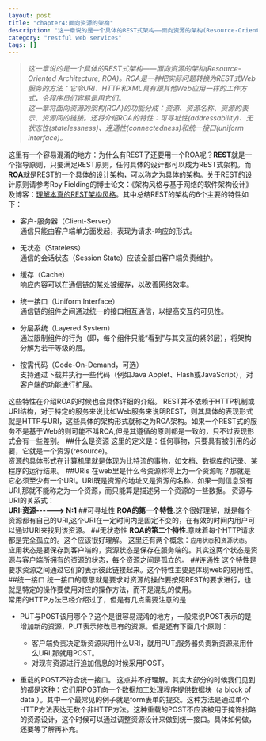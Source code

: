 ```yaml
---
layout: post
title: "chapter4:面向资源的架构"
description: "这一章说的是一个具体的REST式架构——面向资源的架构(Resource-Oriented Architecture, ROA)"
category: "restful web services"
tags: []
---
```


>*这一章说的是一个具体的REST式架构——面向资源的架构(Resource-Oriented Architecture, ROA)。ROA是一种把实际问题转换为REST式Web服务的方法：它令URI、HTTP和XML具有跟其他Web应用一样的工作方式，令程序员们容易是用它们。  
这一章将面向资源的架构(ROA)的功能分成：资源、资源名称、资源的表示、资源间的链接。还将介绍ROA的特性：可寻址性(addressability)、无状态性(statelessness)、连通性(connectedness)和统一接口(uniform interface)。*

这里有一个容易混淆的地方：为什么有REST了还要用一个ROA呢？**REST**就是一个指导原则，只要满足REST原则，任何具体的设计都可以成为REST式架构。而**ROA**就是REST的一个具体的设计架构，可以称之为具体的架构。关于REST的设计原则请参考Roy Fielding的博士论文：《架构风格与基于网络的软件架构设计》及博客：[理解本真的REST架构风格](http://www.infoq.com/cn/articles/understanding-restful-style)。其中总结REST的架构的6个主要的特性如下：

* 客户-服务器（Client-Server）  
通信只能由客户端单方面发起，表现为请求-响应的形式。

* 无状态（Stateless）  
通信的会话状态（Session State）应该全部由客户端负责维护。

* 缓存（Cache）  
响应内容可以在通信链的某处被缓存，以改善网络效率。

* 统一接口（Uniform Interface）  
通信链的组件之间通过统一的接口相互通信，以提高交互的可见性。

* 分层系统（Layered System）  
通过限制组件的行为（即，每个组件只能“看到”与其交互的紧邻层），将架构分解为若干等级的层。

* 按需代码（Code-On-Demand，可选）  
支持通过下载并执行一些代码（例如Java Applet、Flash或JavaScript），对客户端的功能进行扩展。

这些特性在介绍ROA的时候也会具体详细的介绍。
REST并不依赖于HTTP机制或URI结构，对于特定的服务来说比如Web服务来说明REST，则其具体的表现形式就是HTTP与URI，这些具体的架构形式就称之为ROA架构。如果一个REST式的服务不是基于Web的则可能不叫ROA,但是其遵循的原则都是一致的，只不过表现形式会有一些差别。
##什么是资源
这里的定义是：任何事物，只要具有被引用的必要，它就是一个资源(resource)。  
资源的具体形式在计算机里就是体现为比特流的事物，如文档、数据库的记录、某程序的运行结果。
##URIs
在web里是什么令资源称得上为一个资源呢？那就是它必须至少有一个URI。URI既是资源的地址又是资源的名称，如果一则信息没有URI,那就不能称之为一个资源，而只能算是描述另一个资源的一些数据。
资源与URI的关系式：  
**URI:资源------> N:1**
##可寻址性
**ROA的第一个特性**.这个很好理解，就是每个资源都有自己的URI,这个URI在一定时间内是固定不变的，在有效的时间内用户可以通过URI来找到该资源。
##无状态性
**ROA的第二个特性**.意味着每个HTTP请求都是完全孤立的。这个应该很好理解。
这里还有两个概念：`应用状态`和`资源状态`。应用状态是要保存到客户端的，资源状态是保存在服务端的。其实这两个状态是资源与客户端所拥有的资源的状态，每个资源之间是孤立的。
##连通性
这个特性是要求资源之间通过它们的表示彼此链接起来。这个特性主要是体现web的易用性。
##统一接口
统一接口的意思就是要求对资源的操作要按照REST的要求进行，也就是特定的操作要使用对应的操作方法，而不是混乱的使用。  
常用的HTTP方法已经介绍过了，但是有几点需要注意的是

* PUT与POST该用哪个？这个是很容易混淆的地方，一般来说POST表示的是增加新的资源，PUT表示修改已有的资源。但是还有下面几个原则：

    - 客户端负责决定新资源采用什么URI，就用PUT;服务器负责新资源采用什么URI,那就用POST。
    - 对现有资源进行追加信息的时候采用POST。

* 重载的POST不符合统一接口。
这点并不好理解。其实大部分的时候我们见到的都是这种：它们用POST向一个数据加工处理程序提供数据块（a block of data ）。其中一个最常见的例子就是form表单的提交。这种方法是通过单个HTTP方法表达无数个非HTTP方法。这种重载的POST不应该被用于掩饰拙略的资源设计，这个时候可以通过调整资源设计来做到统一接口。具体如何做，还要等了解再补充。
